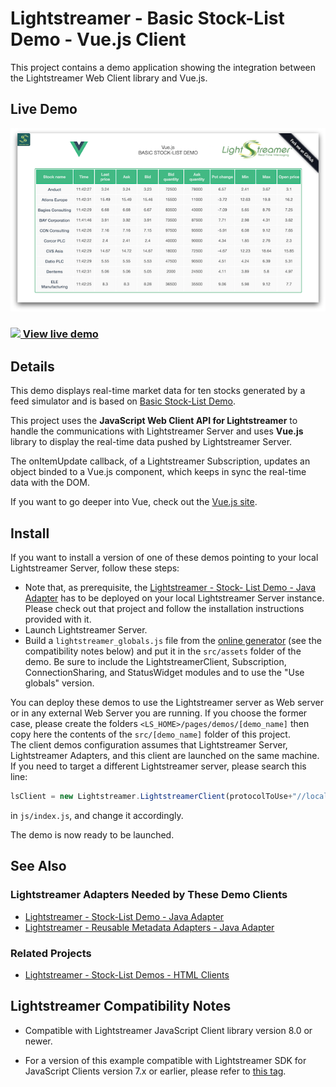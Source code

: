 # Lightstreamer - Basic Stock-List Demo - Vue.js Client
<!-- START DESCRIPTION lightstreamer-example-stocklist-client-javascript-basic-stock-list-demo---vue-client -->

This project contains a demo application showing the integration between the Lightstreamer Web Client library and Vue.js.

## Live Demo

![Demo ScreenShot](screen_basicstocklist_large.png)<br>
### [![](http://demos.lightstreamer.com/site/img/play.png) View live demo](http://demos.lightstreamer.com/VueDemo/)

## Details

This demo displays real-time market data for ten stocks generated by a feed simulator and is based on [Basic Stock-List Demo](https://github.com/Lightstreamer/Lightstreamer-example-StockList-client-javascript#basic-stock-list-demo---html-client). <br>

This project uses the <b>JavaScript Web Client API for Lightstreamer</b> to handle the communications with Lightstreamer Server and uses <b>Vue.js</b> library to display the real-time data pushed by Lightstreamer Server.

The onItemUpdate callback, of a Lightstreamer Subscription, updates an object binded to a Vue.js component, which keeps in sync the real-time data with the DOM.

If you want to go deeper into Vue, check out the [Vue.js site](https://vuejs.org).

<!-- END DESCRIPTION lightstreamer-example-stocklist-client-javascript-basic-stock-list-demo---vue-client -->

## Install

If you want to install a version of one of these demos pointing to your local Lightstreamer Server, follow these steps:

* Note that, as prerequisite, the [Lightstreamer - Stock- List Demo - Java Adapter](https://github.com/Lightstreamer/Lightstreamer-example-Stocklist-adapter-java) has to be deployed on your local Lightstreamer Server instance. Please check out that project and follow the installation instructions provided with it.
* Launch Lightstreamer Server.
* Build a `lightstreamer_globals.js` file from the [online generator](http://www.lightstreamer.com/docs/client_javascript_tools/generator.html) (see the compatibility notes below) and put it in the `src/assets` folder of the demo.
  Be sure to include the LightstreamerClient, Subscription, ConnectionSharing, and StatusWidget modules and to use the "Use globals" version.

You can deploy these demos to use the Lightstreamer server as Web server or in any external Web Server you are running. 
If you choose the former case, please create the folders `<LS_HOME>/pages/demos/[demo_name]` then copy here the contents of the `src/[demo_name]` folder of this project.<br>
The client demos configuration assumes that Lightstreamer Server, Lightstreamer Adapters, and this client are launched on the same machine. If you need to target a different Lightstreamer server, please search this line:
```js
lsClient = new Lightstreamer.LightstreamerClient(protocolToUse+"//localhost:"+portToUse,"DEMO");
```
in `js/index.js`, and change it accordingly.<br>

The demo is now ready to be launched.

## See Also

### Lightstreamer Adapters Needed by These Demo Clients
<!-- START RELATED_ENTRIES -->

* [Lightstreamer - Stock-List Demo - Java Adapter](https://github.com/Lightstreamer/Lightstreamer-example-Stocklist-adapter-java)
* [Lightstreamer - Reusable Metadata Adapters - Java Adapter](https://github.com/Lightstreamer/Lightstreamer-example-ReusableMetadata-adapter-java)

<!-- END RELATED_ENTRIES -->

### Related Projects

* [Lightstreamer - Stock-List Demos - HTML Clients](https://github.com/Lightstreamer/Lightstreamer-example-StockList-client-javascript#basic-stock-list-demo---html-client)

## Lightstreamer Compatibility Notes

* Compatible with Lightstreamer JavaScript Client library version 8.0 or newer.

* For a version of this example compatible with Lightstreamer SDK for JavaScript Clients version 7.x or earlier, please refer to [this tag](https://github.com/Lightstreamer/Lightstreamer-example-StockList-client-angular2/releases/tag/latest-for-client-7.x).
